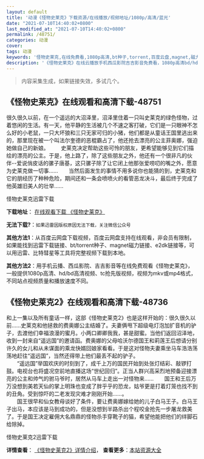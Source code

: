 ```yaml
---
layout: default
title: '动漫《怪物史莱克》下载资源/在线播放/视频地址/1080p/高清/蓝光'
date: "2021-07-10T14:40:02+0800"
last_modified_at: "2021-07-10T14:40:02+0800"
permalink: /48751/
categories: 动漫
cover:
tags: 动漫
keywords: '怪物史莱克,在线免费看,1080p高清,bt种子,torrent,百度云盘,magnet,磁力链,迅雷下载资源'
description: '《怪物史莱克》在线云播放手机西瓜影院吉吉影音免费看，1080p高清bd/hd未删减完整版和tc抢先枪版，mkv/mp4格式，附带bt/torrent种子、magnet/磁力链、百度云盘、网盘资源迅雷下载链接'
---
```


>内容采集生成，如果链接失效，多试几个。


## 《怪物史莱克》在线观看和高清下载-48751

很久很久以前，在一个遥远的大沼泽里，沼泽里住着一只叫史莱克的绿色怪物，过着悠闲的生活。有一天，他平静的生活被几个不速之客打破，它们是一只眼神不怎么好的小老鼠，一只大坏狼和三只无家可归的小猪，他们都是从童话王国里逃出来的，那里现在被一个叫法尔奎德的恶棍霸占了，他还抢去漂亮的公主菲奥娜，强迫她做自己的新娘。 　　史莱克决定帮助这些可怜的朋友，更希望能够见到它们描绘的漂亮的公主。于是，他上路了，除了这些朋友之外，他还有一个很非凡的伙伴--爱说俏皮话的骡子唐基，这只骡子除了让它闭上他那张爱唠叨的嘴之外，愿意为史莱克做一切事……　　当然后面发生的事情不用多说你也能猜的到，史莱克和它的朋经历了种种危险，期间还和一条会喷喷火的看管恶龙决斗，最后终于完成了他英雄旧美人的壮举&hellip;…


怪物史莱克迅雷下载

**下载地址**： [在线观看下载 《怪物史莱克》](https://www.993dy.com//vod-detail-id-4865.html) 


**无法下载?**：`如果迅雷因版权原因无法下载，关注微信公众号 `

**其他方法1**：从百度云网盘下载视频，百度云网盘支持在线观看，非会员有限制，如果能找到迅雷下载链接、bt/torrent种子、magnet磁力链接、e2dk链接等，可以用迅雷、比特彗星等工具将完整视频下载到本地。

**其他方法2**：用手机云播、西瓜影院、吉吉影音等在线免费观看《怪物史莱克》，一般提供1080p高清、hd/bd高清视频、tc抢先版视频，视频为mkv或mp4格式，不同站点视频质量和播放速度不同。


## 《怪物史莱克2》在线观看和高清下载-48736

和上一集以及所有童话一样，这部《怪物史莱克2》也是这样开始的：很久很久以前&hellip;…史莱克和他拯救的费奥娜公主结婚了。夫妻俩甩下超级电灯泡加扩音机的驴子，去渡他们幸福浪漫的蜜月。小两口卿卿我我，甚是甜蜜。当他们返回沼泽地，收到一封来自&ldquo;遥远国&rdquo;的邀请函。费奥娜的父母哈沃尔德国王和莉莲王后想请分别许久的女儿和从未谋面的乘龙快婿回娘家看看。于是这对怪物夫妻乘坐马车浩浩荡荡地赶往“遥远国&rdquo;，当然还得带上他们最丢不起的驴子。<br />　　“遥远国&rdquo;举国欢庆的时刻到了，成千上万的国民开始到处张灯结彩、敲锣打鼓。电视台也将盛况空前地直播这场&ldquo;世纪回归”。正当人群兴高采烈地预备迎接漂亮的公主和帅气的驸马爷时，居然从马车上走出一对怪物来&hellip;…　　国王和王后万万没想到美若天仙的掌上明珠也变成了胖乎乎的恐龙，姑爷更是打着灯笼也找不到的丑角。受到惊吓的二老发现灾难才刚刚开始&hellip;…。<br />　　国王很早和仙女教母谈好了条件，要让费奥娜嫁给她的儿子白马王子。白马王子出马，本应该是马到成功的，但是没想到半路杀出个程咬金抢先一步屠龙救美了。于是国王决定雇佣大名鼎鼎的怪物杀手穿靴子的猫，希望他能把他们的绊脚石给除掉。


怪物史莱克2迅雷下载

**详情查看**： [《怪物史莱克2》详情介绍](/movie/48736/)， **查看更多**：[本站资源大全](/movie/t/all/)

